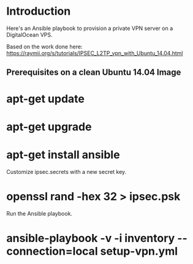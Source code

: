Introduction
============

Here's an Ansible playbook to provision a private VPN server on a DigitalOcean VPS.

Based on the work done here: 
https://raymii.org/s/tutorials/IPSEC_L2TP_vpn_with_Ubuntu_14.04.html

Prerequisites on a clean Ubuntu 14.04 Image
-------------------------------------------

# apt-get update
# apt-get upgrade
# apt-get install ansible

Customize ipsec.secrets with a new secret key.

# openssl rand -hex 32 > ipsec.psk

Run the Ansible playbook.

# ansible-playbook -v -i inventory --connection=local setup-vpn.yml
